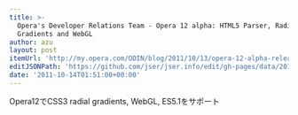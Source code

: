 ```yaml
---
title: >-
  Opera's Developer Relations Team - Opera 12 alpha: HTML5 Parser, Radial
  Gradients and WebGL
author: azu
layout: post
itemUrl: 'http://my.opera.com/ODIN/blog/2011/10/13/opera-12-alpha-released'
editJSONPath: 'https://github.com/jser/jser.info/edit/gh-pages/data/2011/10/index.json'
date: '2011-10-14T01:51:00+00:00'
---
```

Opera12でCSS3 radial gradients, WebGL, ES5.1をサポート

